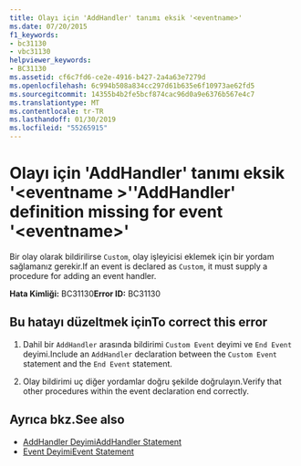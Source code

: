 ```yaml
---
title: Olayı için 'AddHandler' tanımı eksik '<eventname>'
ms.date: 07/20/2015
f1_keywords:
- bc31130
- vbc31130
helpviewer_keywords:
- BC31130
ms.assetid: cf6c7fd6-ce2e-4916-b427-2a4a63e7279d
ms.openlocfilehash: 6c994b508a834cc297d61b635e6f10973ae62fd5
ms.sourcegitcommit: 14355b4b2fe5bcf874cac96d0a9e6376b567e4c7
ms.translationtype: MT
ms.contentlocale: tr-TR
ms.lasthandoff: 01/30/2019
ms.locfileid: "55265915"
---
```

# <a name="addhandler-definition-missing-for-event-eventname"></a><span data-ttu-id="8e625-102">Olayı için 'AddHandler' tanımı eksik '\<eventname >'</span><span class="sxs-lookup"><span data-stu-id="8e625-102">'AddHandler' definition missing for event '\<eventname>'</span></span>
<span data-ttu-id="8e625-103">Bir olay olarak bildirilirse `Custom`, olay işleyicisi eklemek için bir yordam sağlamanız gerekir.</span><span class="sxs-lookup"><span data-stu-id="8e625-103">If an event is declared as `Custom`, it must supply a procedure for adding an event handler.</span></span>  
  
 <span data-ttu-id="8e625-104">**Hata Kimliği:** BC31130</span><span class="sxs-lookup"><span data-stu-id="8e625-104">**Error ID:** BC31130</span></span>  
  
## <a name="to-correct-this-error"></a><span data-ttu-id="8e625-105">Bu hatayı düzeltmek için</span><span class="sxs-lookup"><span data-stu-id="8e625-105">To correct this error</span></span>  
  
1.  <span data-ttu-id="8e625-106">Dahil bir `AddHandler` arasında bildirimi `Custom Event` deyimi ve `End Event` deyimi.</span><span class="sxs-lookup"><span data-stu-id="8e625-106">Include an `AddHandler` declaration between the `Custom Event` statement and the `End Event` statement.</span></span>  
  
2.  <span data-ttu-id="8e625-107">Olay bildirimi uç diğer yordamlar doğru şekilde doğrulayın.</span><span class="sxs-lookup"><span data-stu-id="8e625-107">Verify that other procedures within the event declaration end correctly.</span></span>  
  
## <a name="see-also"></a><span data-ttu-id="8e625-108">Ayrıca bkz.</span><span class="sxs-lookup"><span data-stu-id="8e625-108">See also</span></span>
- [<span data-ttu-id="8e625-109">AddHandler Deyimi</span><span class="sxs-lookup"><span data-stu-id="8e625-109">AddHandler Statement</span></span>](../../visual-basic/language-reference/statements/addhandler-statement.md)
- [<span data-ttu-id="8e625-110">Event Deyimi</span><span class="sxs-lookup"><span data-stu-id="8e625-110">Event Statement</span></span>](../../visual-basic/language-reference/statements/event-statement.md)
